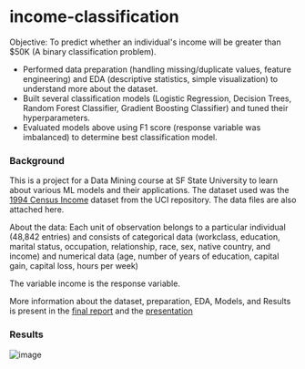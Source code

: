 # income-classification

Objective: To predict whether an individual's income will be greater than $50K (A binary classification problem).

- Performed data preparation (handling missing/duplicate values, feature engineering) and EDA (descriptive statistics, simple visualization) to understand more about the dataset. 
- Built several classification models (Logistic Regression, Decision Trees, Random Forest Classifier, Gradient Boosting Classifier) and tuned their hyperparameters.
- Evaluated models above using F1 score (response variable was imbalanced) to determine best classification model.

### Background

This is a project for a Data Mining course at SF State University to learn about various ML models and their applications. The dataset used was the [1994 Census Income](https://archive.ics.uci.edu/dataset/2/adult) dataset from the UCI repository. The data files are also attached here. 

About the data: Each unit of observation belongs to a particular individual (48,842 entries) and consists of categorical data (workclass, education, marital status, occupation, relationship, race, sex, native country, and income) and numerical data (age, number of years of education, capital gain, capital loss, hours per week)

The variable income is the response variable.

More information about the dataset, preparation, EDA, Models, and Results is present in the [final report](https://github.com/i3house/Income-Prediction/blob/main/Income%20Classification%20-%20%20Project%20Report.docx) and the [presentation](https://github.com/i3house/Income-Prediction/blob/main/Income%20Classification%20-%20Presentation.pptx)

### Results
![image](https://github.com/i3house/Income-Prediction/assets/1350750/50929f71-b669-46c7-a09c-260959a809d2)

